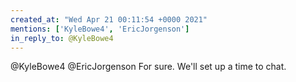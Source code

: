 ```yaml
---
created_at: "Wed Apr 21 00:11:54 +0000 2021"
mentions: ['KyleBowe4', 'EricJorgenson']
in_reply_to: @KyleBowe4
---
```


@KyleBowe4 @EricJorgenson For sure. We'll set up a time to chat.